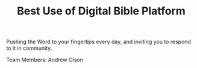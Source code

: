 ﻿---
title: Best Use of Digital Bible Platform 
intro: Our Daily Bread* 
---
Pushing the Word to your fingertips every day, and inviting you to respond to it in community.

Team Members: Andrew Olson






